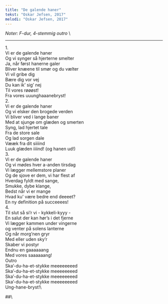 ```yaml
---
title: "De galende haner"
tekst: "Oskar Jefsen, 2017"
melodi: "Oskar Jefsen, 2017"
---
```

*Noter: F-dur, 4-stemmig outro* \

***

1\.\
Vi er de galende haner\
Og vi synger så hjerterne smelter\
Ja, når først hanerne galer\
Bliver knæene til smør og du vælter\
Vi vil gribe dig\
Bære dig vor vej\
Du kan ik’ sig’ nej\
Til vores røøøst!\
Fra vores uuunghaaanebryst!\
2\.\
Vi er de galende haner\
Og vi elsker den brogede verden\
Vi bliver ved i lange baner\
Med at sjunge om glæden og smerten\
Syng, lad hjertet tale\
Fra de store sale\
Og lad sorgen dale\
Vææk fra dit siiiind\
Luuk glæden iiiind! (og hanen ud!)\
3\.\
Vi er de galende haner\
Og vi mødes hver a-anden tirsdag\
Vi lægger mellemstore planer\
Og de sjove er dem, vi har flest af\
Hverdag fyldt med sange,\
Smukke, dybe klange,\
Bedst når vi er mange\
Hvad ku’ være bedre end deeeet?\
En ny definition på succeeees!\
4\.\
Til slut så si’r vi - kykkeli-kyyy -\
En salut der kan hør’s i det fjerne\
Vi lægger kammen under vingerne\
og venter på solens lanterne\
Og når morg’nen gryr\
Med eller uden sky’r\
Skaber vi postyr\
Endnu en gaaaaaang\
Med vores saaaaaang!\
Outro\
Ska’-du-ha-et-stykke meeeeeeeed\
Ska’-du-ha-et-stykke meeeeeeeed\
Ska’-du-ha-et-stykke meeeeeeeed\
Ska’-du-ha-et-stykke meeeeeeeed\
Ung-hane-bryst!\

##\
